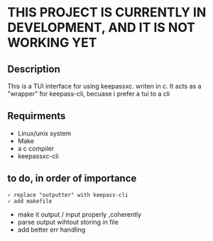 #  THIS PROJECT IS CURRENTLY IN DEVELOPMENT, AND IT IS NOT WORKING YET

## Description
This is a TUI interface for using keepassxc. writen in c.
It acts as a "wrapper" for keepass-cli, becuase i prefer a tui to a cli

## Requirments
- Linux/unix system
- Make
- a c compiler
- keepassxc-cli

## to do, in order of importance
    ✓ replace "outputter" with keepass-cli
    ✓ add makefile
- make it output / input properly ,coherently
- parse output wihtout storing in file
- add better err handling
